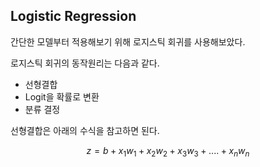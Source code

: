 ## Logistic Regression

간단한 모델부터 적용해보기 위해 로지스틱 회귀를 사용해보았다.

로지스틱 회귀의 동작원리는 다음과 같다.

* 선형결합
* Logit을 확률로 변환
* 분류 결정

선형결합은 아래의 수식을 참고하면 된다.

$$
z = b + x_1w_1 + x_2w_2 + x_3w_3 + .... + x_nw_n
$$


